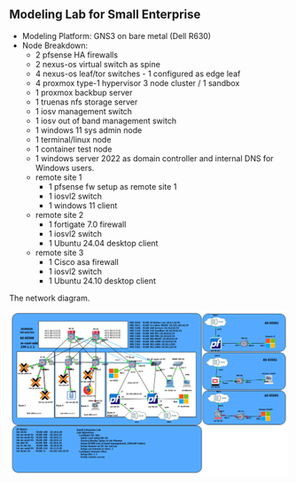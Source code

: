 ## Modeling Lab for Small Enterprise 
- Modeling Platform: GNS3 on bare metal (Dell R630)
- Node Breakdown: 
  - 2 pfsense HA firewalls
  - 2 nexus-os virtual switch as spine
  - 4 nexus-os leaf/tor switches - 1 configured as edge leaf
  - 4 proxmox type-1 hypervisor 3 node cluster / 1 sandbox
  - 1 proxmox backbup server
  - 1 truenas nfs storage server
  - 1 iosv management switch 
  - 1 iosv out of band management switch
  - 1 windows 11 sys admin node
  - 1 terminal/linux node
  - 1 container test node
  - 1 windows server 2022 as domain controller and internal DNS for Windows users. 
  - remote site 1
    - 1 pfsense fw setup as remote site 1
    - 1 iosvl2 switch
    - 1 windows 11 client
  - remote site 2
    - 1 fortigate 7.0 firewall
    - 1 iosvl2 switch
    - 1 Ubuntu 24.04 desktop client
  - remote site 3
    - 1 Cisco asa firewall
    - 1 iosvl2 switch
    - 1 Ubuntu 24.10 desktop client


The network diagram.







![image](src/images/main-topology-diagram.png "Lab Topology Diagram")



